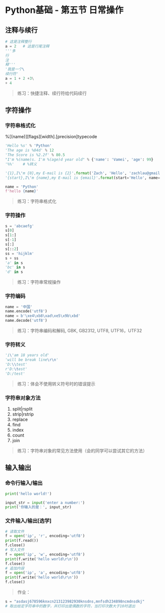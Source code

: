 # Python基础 - 第五节 日常操作

## 注释与续行
```python
# 这是注释整行
a = 2   # 这是行尾注释
'''多
行
注
释'''
'我是一个\
续行符'
a = 1 + 2 +3\
+ 4
```
> 练习：快捷注释、续行符给代码续行

## 字符操作
### 字符串格式化
%[(name)][flags][width].[precision]typecode
```python
'Hello %s' % 'Python'
'The age is %04d' % 12
'The Score is %2.2f' % 80.5
"I'm %(name)s. I'm %(age)d year old" % {'name': 'Vamei', 'age': 99}
'%%'    # %转义

'{1},I\'m {0},my E-mail is {2}'.format('Zach', 'Hello', 'zachlau@gmail.com')
'{start},I\'m {name},my E-mail is {email}'.format(start='Hello', name='Zach', email='zachlau@gmail.com')

name = 'Python'
f'hello {name}'
```
> 练习：字符串格式化

### 字符操作
```python
s = 'abcaefg'
s[0]
s[1:]
s[-1]
s[:]
s[::2]
ss = 'hijklm'
s + ss
'a' in s
'bc' in s
'd' in s
```
> 练习：字符串常规操作

### 字符编码
```python
name = '中国'
name.encode('utf8')
name = b'\xe4\xb8\xad\xe5\x9b\xbd'
name.decode('utf8')
```
> 练习：字符串编码和解码, GBK, GB2312, UTF8, UTF16，UTF32

### 字符转义
```python
'i\'am 18 years old'
'will be break line\r\n'
'D:\\test'
r'D:\test'
'D:/test'
```
> 练习：体会不使用转义符号时的错误提示

### 字符串对象方法
1. split|rsplit
1. strip|rstrip
1. replace
1. find
1. index
1. count
1. join
> 练习：字符串对象的常见方法使用（会的同学可以尝试其它的方法）

## 输入输出
### 命令行输入/输出
```python
print('hello world!')

input_str = input('enter a number:')
print('你输入的是：', input_str)
```
### 文件输入/输出[选学]
```python
# 读取文件
f = open('ip', 'r', encoding='utf8')
print(f.read())
f.close()
# 写入文件
f = open('ip', 'w', encoding='utf8')
print(f.write('hello world\r\n'))
f.close()
# 追加内容
f = open('ip', 'a', encoding='utf8')
print(f.write('hello world\r\n'))
f.close()
```

> 作业：
```python
s = "asdasj678596knxcn213123982930knsdns,mnfsdh234898ncmdnsdkj"
# 取出给定字符串中的数字，并打印出是偶数的字符，当打印次数大于10时退出
```
